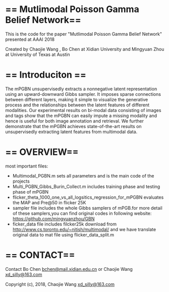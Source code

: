 ==
Mutlimodal Poisson Gamma Belief Network==
==

This is the code for the paper "Mutlimodal Poisson Gamma Belief Network" presented at AAAI 2018 

Created by Chaojie Wang , Bo Chen at Xidian University and Mingyuan Zhou at University of Texas at Austin

==
Introduciton ==
==
The mPGBN unsupervisedly extracts a nonnegative latent representation using an upward-downward Gibbs sampler. It imposes sparse connections between different layers, making it simple to visualize the generative process and the relationships between the latent features of different modalities. Our experimental results on bi-modal data consisting of images and tags show that the mPGBN can easily impute a missing modality and hence is useful for both image annotation and retrieval. We further demonstrate that the mPGBN achieves state-of-the-art results on unsupervisedly extracting latent features from multimodal data.

==
OVERVIEW==
==
most important files:
- Multimodal_PGBN.m sets all parameters and is the main code of the projects
- Multi_PGBN_Gibbs_Burin_Collect.m includes training phase and testing phase of mPGBN
- flicker_theta_1000_one_vs_all_logsitics_regression_for_mPGBN evaluates the MAP and Pre@50 in flicker 25K
- sampler file includes the whole Gibbs samplers of mPGB.for more detail of these samplers,you can find original codes in following website: https://github.com/mingyuanzhou/GBN
- ficker_data file includes filcker25k download from http://www.cs.toronto.edu/~nitish/multimodal/ and we have translate original data to mat file using flicker_data_split.m 


==
CONTACT==
==
Contact Bo Chen <bchen@mail.xidian.edu.cn> or Chaojie Wang <xd_silly@163.com>

Copyright (c), 2018, Chaojie Wang 
xd_silly@163.com
